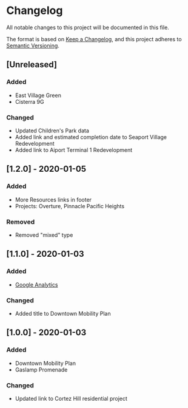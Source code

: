 # Changelog
All notable changes to this project will be documented in this file.

The format is based on [Keep a Changelog](https://keepachangelog.com/en/1.0.0/),
and this project adheres to [Semantic Versioning](https://semver.org/spec/v2.0.0.html).

## [Unreleased]
### Added
- East Village Green
- Cisterra 9G

### Changed
- Updated Children's Park data
- Added link and estimated completion date to Seaport Village Redevelopment
- Added link to Aiport Terminal 1 Redevelopment

## [1.2.0] - 2020-01-05
### Added
- More Resources links in footer
- Projects: Overture, Pinnacle Pacific Heights

### Removed
- Removed "mixed" type

## [1.1.0] - 2020-01-03
### Added
- [Google Analytics](https://github.com/simpixelated/sd-dev-list/issues/2)

### Changed
- Added title to Downtown Mobility Plan

## [1.0.0] - 2020-01-03
### Added
- Downtown Mobility Plan
- Gaslamp Promenade

### Changed
- Updated link to Cortez Hill residential project